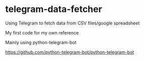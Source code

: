 # telegram-data-fetcher
Using Telegram to fetch data from CSV files/google spreadsheet

My first code for my own reference

Mainly using python-telegram-bot

https://github.com/python-telegram-bot/python-telegram-bot

